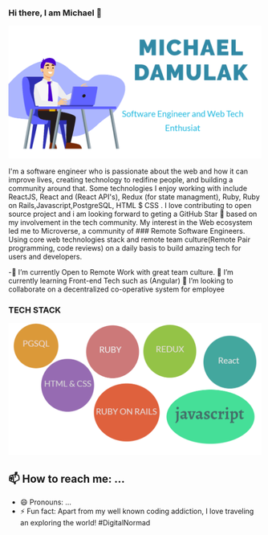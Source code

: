 ### Hi there, I am Michael 👋

![](media.png)

I'm a software engineer who is passionate about the web and how it can improve lives, creating technology to redifine people, and building a community around that. Some technologies I enjoy working with include ReactJS, React and (React API's), Redux (for state managment), Ruby, Ruby on Rails,Javascript,PostgreSQL, HTML $ CSS . I love contributing to open source project and i am looking forward to geting a GitHub Star 🌟 based on my involvement in the tech community. My interest in the Web ecosystem led me to Microverse, a community of ### Remote Software Engineers. Using core web technologies stack and remote team culture(Remote Pair programming, code reviews) on a daily basis to build amazing tech for users and developers.



-🔭 I’m currently Open to Remote Work with great team culture.
 🌱 I’m currently learning Front-end Tech such as (Angular)
 👯 I’m looking to collaborate on a decentralized co-operative system for employee
 
### TECH STACK

![](skill.png)


## 📫 How to reach me: ...
- 😄 Pronouns: ...
- ⚡ Fun fact: Apart from my well known coding addiction, I love traveling an exploring the world! #DigitalNormad

